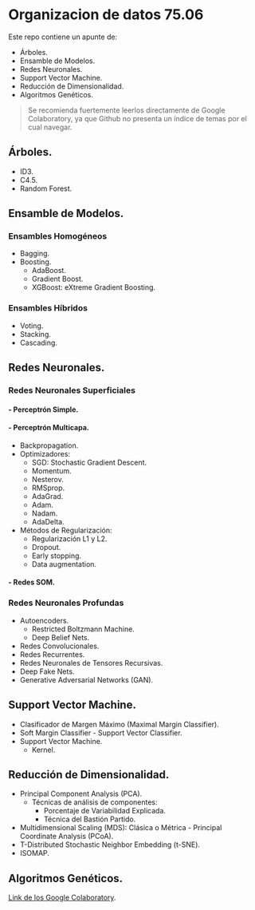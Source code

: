 # Organizacion de datos 75.06

Este repo contiene un apunte de:
- Árboles.
- Ensamble de Modelos.
- Redes Neuronales.
- Support Vector Machine.
- Reducción de Dimensionalidad.
- Algoritmos Genéticos.

> Se recomienda fuertemente leerlos directamente de Google Colaboratory, ya que Github no presenta un índice de temas por el cual navegar.  

## Árboles.
- ID3. 
- C4.5.
- Random Forest.


## Ensamble de Modelos.

### Ensambles Homogéneos
- Bagging.
- Boosting.
  - AdaBoost.
  - Gradient Boost.
  - XGBoost: eXtreme Gradient Boosting.

### Ensambles Híbridos
- Voting.
- Stacking.
- Cascading.


## Redes Neuronales.

### Redes Neuronales Superficiales

#### - Perceptrón Simple.
#### - Perceptrón Multicapa.
- Backpropagation.
- Optimizadores:
  - SGD: Stochastic Gradient Descent.
  - Momentum.
  - Nesterov.
  - RMSprop.
  - AdaGrad.
  - Adam.
  - Nadam.
  - AdaDelta.
- Métodos de Regularización:
  - Regularización L1 y L2.
  - Dropout.
  - Early stopping.
  - Data augmentation.

#### - Redes SOM.

### Redes Neuronales Profundas
- Autoencoders.
  - Restricted Boltzmann Machine.
  - Deep Belief Nets.
- Redes Convolucionales.
- Redes Recurrentes.
- Redes Neuronales de Tensores Recursivas.
- Deep Fake Nets.
- Generative Adversarial Networks (GAN).


## Support Vector Machine.

- Clasificador de Margen Máximo (Maximal Margin Classifier).
- Soft Margin Classifier - Support Vector Classifier.
- Support Vector Machine.
  - Kernel.
  

## Reducción de Dimensionalidad.

- Principal Component Analysis (PCA).
  - Técnicas de análisis de componentes:
    - Porcentaje de Variabilidad Explicada.
    - Técnica del Bastión Partido. 
- Multidimensional Scaling (MDS): Clásica o Métrica - Principal Coordinate Analysis (PCoA).
- T-Distributed Stochastic Neighbor Embedding (t-SNE).
- ISOMAP.


## Algoritmos Genéticos.


[Link de los Google Colaboratory](https://drive.google.com/drive/folders/1YSt8Rcyqpsh58Min5f7oDxGxtycIKT5R?usp=sharing).
